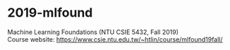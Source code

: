 # 2019-mlfound
Machine Learning Foundations (NTU CSIE 5432, Fall 2019)<br>
Course website: https://www.csie.ntu.edu.tw/~htlin/course/mlfound19fall/
